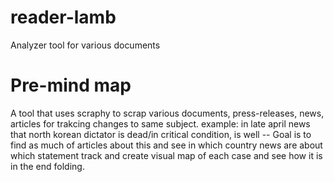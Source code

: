 # reader-lamb
Analyzer tool for various documents

# Pre-mind map
A tool that uses scraphy to scrap various documents, press-releases, news, articles for trakcing changes to same subject.
example: in late april news that north korean dictator is dead/in critical condition, is well -- Goal is to find as much of articles about this and see in which country news are about which statement track and create visual map of each case and see how it is in the end folding.
